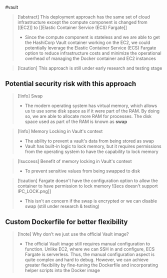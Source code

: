 #vault 
>[!abstract] This deployment approach has the same set of cloud infrastructure except the compute component is changed from [[EC2]] to [[Elastic Container Service (ECS) Fargate]]
>- Since the compute component is stateless and we are able to get the HashiCorp Vault container working on the EC2, we could potentially leverage the Elastic Container Service (ECS) Fargate option to reduce infrastructure costs and minimize the operational overhead of managing the Docker container and EC2 instances

>[!caution] This approach is still under early research and testing stage

## Potential security risk with this approach
>[!info] Swap
>- The modern operating system has virtual memory, which allows us to use some disk space as if it were part of the RAM. By doing so, we are able to allocate more RAM for processes. The disk space used as part of the RAM is known as **swap**

>[!info] Memory Locking in Vault's context
>- The ability to prevent a vault's data from being stored as swap
>- Vault has built-in logic to lock memory, but it requires permissions from the operating system to have the capability to lock memory

>[!success] Benefit of memory locking in Vault's context
>- To prevent sensitive values from being swapped to disk

>[!caution] Fargate doesn't have the configuration option to allow the container to have permission to lock memory
>![[ecs doesn't support IPC_LOCK.png]]
>- This isn't an concern if the swap is encrypted or we can disable swap (still under research & testing)


## Custom Dockerfile for better flexibility
>[!note] Why don't we just use the official Vault image?
>- The official Vault image still requires manual configuration to function. Unlike EC2, where we can SSH in and configure, ECS Fargate is serverless. Thus, the manual configuration aspect is quite complex and hard to debug. However, we can achieve greater flexibility by fine-tuning the Dockerfile and incorporating helper scripts into the Docker image
